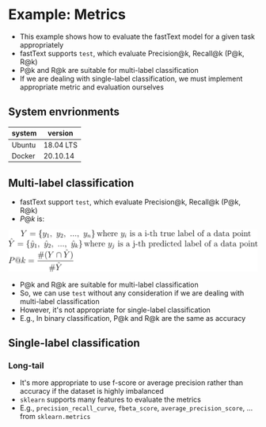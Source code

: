 # Example: Metrics

- This example shows how to evaluate the fastText model for a given task appropriately
- fastText supports `test`, which evaluate Precision@k, Recall@k (P@k, R@k)
- P@k and R@k are suitable for multi-label classification
- If we are dealing with single-label classification, we must implement appropriate metric and evaluation ourselves

## System envrionments

| system | version |
| --- | --- |
| Ubuntu | 18.04 LTS |
| Docker | 20.10.14 |

## Multi-label classification

- fastText support `test`, which evaluate Precision@k, Recall@k (P@k, R@k)
- $P@k$ is:

![equation](./imgs/equation_1.svg)


- P@k and R@k are suitable for multi-label classification
- So, we can use `test` without any consideration if we are dealing with multi-label classification
- However, it's not appropriate for single-label classification
- E.g., In binary classification, P@k and R@k are the same as accuracy

## Single-label classification

### Long-tail

- It's more appropriate to use f-score or average precision rather than accuracy if the dataset is highly imbalanced
- `sklearn` supports many features to evaluate the metrics
- E.g., `precision_recall_curve`, `fbeta_score`, `average_precision_score`, ... from `sklearn.metrics`
